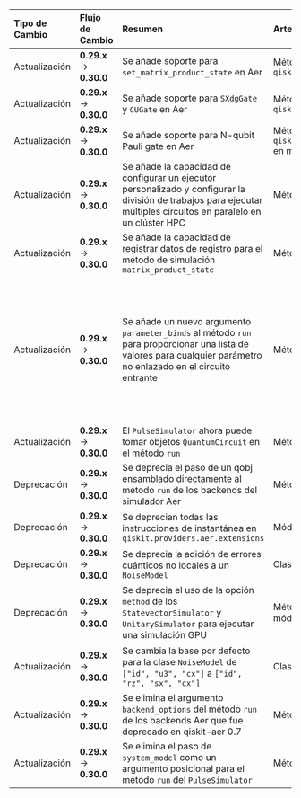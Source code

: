 | Tipo de Cambio | Flujo de Cambio | Resumen | Artefactos afectados | Código Pre-Migración | Código Post-Migración | Dificultad | Impacto SE/QSE | Referencias |
| :------------- | :-------------- | :------ | :------------------- | :------------------- | :-------------------- | :--------: | :------------: | :---------- |
| Actualización | **0.29.x** → **0.30.0** | Se añade soporte para `set_matrix_product_state` en Aer | Método `set_matrix_product_state` en módulo `qiskit.providers.aer` | | | **Nula** _(nueva funcionalidad)_ | **QSE** _(mejora en simulaciones)_ | [Release Notes](https://docs.quantum.ibm.com/api/qiskit/release-notes/0.30.0) |
| Actualización | **0.29.x** → **0.30.0** | Se añade soporte para `SXdgGate` y `CUGate` en Aer | Métodos `SXdgGate` y `CUGate` en módulo `qiskit.providers.aer` | | | **Nula** _(nueva funcionalidad)_ | **QSE** _(mejora en simulaciones)_ | [Release Notes](https://docs.quantum.ibm.com/api/qiskit/release-notes/0.30.0) |
| Actualización | **0.29.x** → **0.30.0** | Se añade soporte para N-qubit Pauli gate en Aer | Método `qiskit.circuit.library.generalized_gates.PauliGate` en módulo `qiskit.providers.aer` | | | **Nula** _(nueva funcionalidad)_ | **QSE** _(mejora en simulaciones)_ | [Release Notes](https://docs.quantum.ibm.com/api/qiskit/release-notes/0.30.0) |
| Actualización | **0.29.x** → **0.30.0** | Se añade la capacidad de configurar un ejecutor personalizado y configurar la división de trabajos para ejecutar múltiples circuitos en paralelo en un clúster HPC | Método `run` en módulo `qiskit.providers.aer` | | | **Alta** _(requiere configuración de HPC)_ | **SE** _(mejora en ejecución paralela)_ | [Release Notes](https://docs.quantum.ibm.com/api/qiskit/release-notes/0.30.0) |
| Actualización | **0.29.x** → **0.30.0** | Se añade la capacidad de registrar datos de registro para el método de simulación `matrix_product_state` | Método `run` en módulo `qiskit.providers.aer` | | | **Nula** _(nueva funcionalidad)_ | **QSE** _(mejora en simulaciones)_ | [Release Notes](https://docs.quantum.ibm.com/api/qiskit/release-notes/0.30.0) |
| Actualización | **0.29.x** → **0.30.0** | Se añade un nuevo argumento `parameter_binds` al método `run` para proporcionar una lista de valores para cualquier parámetro no enlazado en el circuito entrante | Método `run` en módulo `qiskit.providers.aer` | ```python from qiskit.circuit import QuantumCircuit, Parameter from qiskit.providers.aer import AerSimulator shots = 1000 backend = AerSimulator() circuit = QuantumCircuit(2) theta = Parameter('theta') circuit.rx(theta, 0) circuit.cx(0, 1) circuit.measure_all() backend.run(circuit, shots=shots).result() ``` | ```python from qiskit.circuit import QuantumCircuit, Parameter from qiskit.providers.aer import AerSimulator shots = 1000 backend = AerSimulator() circuit = QuantumCircuit(2) theta = Parameter('theta') circuit.rx(theta, 0) circuit.cx(0, 1) circuit.measure_all() parameter_binds = [{theta: [0, 3.14, 6.28]}] backend.run(circuit, shots=shots, parameter_binds=parameter_binds).result() ``` | **Baja** _(requiere modificación simple en el código)_ | **SE** _(mejora en la parametrización)_ | [Release Notes](https://docs.quantum.ibm.com/api/qiskit/release-notes/0.30.0) |
| Actualización | **0.29.x** → **0.30.0** | El `PulseSimulator` ahora puede tomar objetos `QuantumCircuit` en el método `run` | Método `run` en módulo `qiskit.providers.aer` | | | **Nula** _(nueva funcionalidad)_ | **QSE** _(mejora en simulaciones)_ | [Release Notes](https://docs.quantum.ibm.com/api/qiskit/release-notes/0.30.0) |
| Deprecación | **0.29.x** → **0.30.0** | Se deprecia el paso de un qobj ensamblado directamente al método `run` de los backends del simulador Aer | Método `run` en módulo `qiskit.providers.aer` | ```python backend.run(qobj) ``` | ```python backend.run(circuits, **run_options) ``` | **Baja** _(requiere modificación simple en el código)_ | **SE** _(requiere refactorizar workflows)_ | [Release Notes](https://docs.quantum.ibm.com/api/qiskit/release-notes/0.30.0) |
| Deprecación | **0.29.x** → **0.30.0** | Se deprecian todas las instrucciones de instantánea en `qiskit.providers.aer.extensions` | Módulo `qiskit.providers.aer.extensions` | | | **Moderada** _(requiere refactorización)_ | **SE** _(requiere refactorizar workflows)_ | [Release Notes](https://docs.quantum.ibm.com/api/qiskit/release-notes/0.30.0) |
| Deprecación | **0.29.x** → **0.30.0** | Se deprecia la adición de errores cuánticos no locales a un `NoiseModel` | Clase `NoiseModel` en módulo `qiskit.providers.aer` | | | **Moderada** _(requiere refactorización)_ | **SE** _(requiere refactorizar workflows)_ | [Release Notes](https://docs.quantum.ibm.com/api/qiskit/release-notes/0.30.0) |
| Deprecación | **0.29.x** → **0.30.0** | Se deprecia el uso de la opción `method` de los `StatevectorSimulator` y `UnitarySimulator` para ejecutar una simulación GPU | Métodos `StatevectorSimulator` y `UnitarySimulator` en módulo `qiskit.providers.aer` | | | **Moderada** _(requiere refactorización)_ | **SE** _(requiere refactorizar workflows)_ | [Release Notes](https://docs.quantum.ibm.com/api/qiskit/release-notes/0.30.0) |
| Actualización | **0.29.x** → **0.30.0** | Se cambia la base por defecto para la clase `NoiseModel` de `["id", "u3", "cx"]` a `["id", "rz", "sx", "cx"]` | Clase `NoiseModel` en módulo `qiskit.providers.aer` | ```python NoiseModel(basis_gates=["id", "u3", "cx"]) ``` | ```python NoiseModel(basis_gates=["id", "rz", "sx", "cx"]) ``` | **Baja** _(requiere modificación simple en el código)_ | **SE** _(requiere refactorizar workflows)_ | [Release Notes](https://docs.quantum.ibm.com/api/qiskit/release-notes/0.30.0) |
| Actualización | **0.29.x** → **0.30.0** | Se elimina el argumento `backend_options` del método `run` de los backends Aer que fue deprecado en qiskit-aer 0.7 | Método `run` en módulo `qiskit.providers.aer` | | | **Moderada** _(requiere refactorización)_ | **SE** _(requiere refactorizar workflows)_ | [Release Notes](https://docs.quantum.ibm.com/api/qiskit/release-notes/0.30.0) |
| Actualización | **0.29.x** → **0.30.0** | Se elimina el paso de `system_model` como un argumento posicional para el método `run` del `PulseSimulator` | Método `run` en módulo `qiskit.providers.aer` | | | **Moderada** _(requiere refactorización)_ | **SE** _(requiere refactorizar workflows)_ | [Release Notes](https://docs.quantum.ibm.com/api/qiskit/release-notes/0.30.0) |